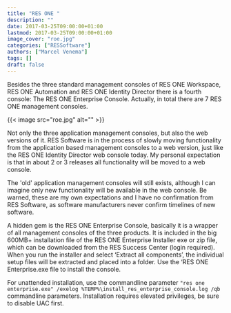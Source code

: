 ```yaml
---
title: "RES ONE "
description: ""
date: 2017-03-25T09:00:00+01:00
lastmod: 2017-03-25T09:00:00+01:00
image_cover: "roe.jpg"
categories: ["RESSoftware"]
authors: ["Marcel Venema"] 
tags: []
draft: false
---
```


Besides the three standard management consoles of RES ONE Workspace, RES ONE Automation and RES ONE Identity Director there is a fourth console: The RES ONE Enterprise Console. Actually, in total there are 7 RES ONE management consoles.

<!--more-->
{{< image src="roe.jpg" alt="" >}}

Not only the three application management consoles, but also the web versions of it. RES Software is in the process of slowly moving functionality from the application based management consoles to a web version, just like the RES ONE Identity Director web console today. My personal expectation is that in about 2 or 3 releases all functionality will be moved to a web console. 


The 'old' application management consoles will still exists, although I can imagine only new functionality will be available in the web console. Be warned, these are my own expectations and I have no confirmation from RES Software, as software manufacturers never confirm timelines of new software.


A hidden gem is the RES ONE Enterprise Console, basically it is a wrapper of all management consoles of the three products. It is included in the big 600MB+ installation file of the RES ONE Enterprise Installer exe or zip file, which can be downloaded from the RES Success Center (login required). When you run the installer and select ‘Extract all components’, the individual setup files will be extracted and placed into a folder. Use the ‘RES ONE Enterprise.exe file to install the console.


For unattended installation, use the commandline parameter `"res one enterprise.exe" /exelog %TEMP%\install_res_enterprise_console.log /qb` commandline parameters. Installation requires elevated privileges, be sure to disable UAC first.

&nbsp;